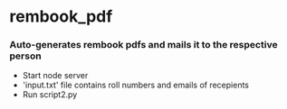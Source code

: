 # rembook_pdf

<h3> Auto-generates rembook pdfs and mails it to the respective person </h3>

<ul>
  <li> Start node server </li>
  <li> 'input.txt' file contains roll numbers and emails of recepients </li>
  <li> Run script2.py </li>
<ul>

